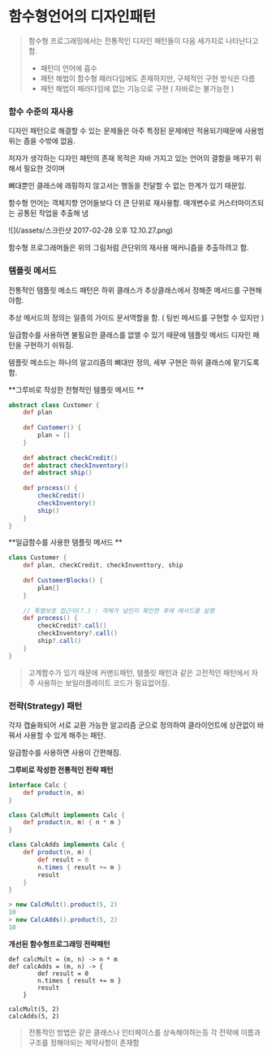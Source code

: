 # **함수형언어의 디자인패턴**

> 함수형 프로그래밍에서는 전통적인 디자인 패턴들이 다음 세가지로 나타난다고 함.
>
> * 패턴이 언어에 흡수
> * 패턴 해법이 함수형 패러다임에도 존재하지만, 구체적인 구현 방식은 다름
> * 패턴 해법이 패러다임에 없는 기능으로 구현 \( 자바로는 불가능한 \)

### 

### 함수 수준의 재사용

디자인 패턴으로 해결할 수 있는 문제들은 아주 특정된 문제에만 적용되기때문에 사용범위는 좁을 수밖에 없음.

저자가 생각하는 디자인 패턴의 존재 목적은 자바 가지고 있는 언어의 결함을 메꾸기 위해서 필요한 것이며

뼈대뿐인 클래스에 래핑하지 않고서는 행동을 전달할 수 없는 한계가 있기 때문임.



함수형 언어는 객체지향 언어들보다 더 큰 단위로 재사용함. 매개변수로 커스터마이즈되는 공통된 작업을 추출해 냄

![](/assets/스크린샷 2017-02-28 오후 12.10.27.png)

함수형 프로그래머들은 위의 그림처럼 큰단위의 재사용 매커니즘을 추출하려고 함.



### **템플릿 메서드**

전통적인 탬플릿 메소드 패턴은 하위 클래스가 추상클래스에서 정해준 메서드를 구현해야함. 

추상 메서드의 정의는 일종의 가이드 문서역할을 함. \( 팅빈 메서드를 구현할 수 있지만 \)

일급함수를 사용하면 불필요한 클래스를 없앨 수 있기 때문에 템플릿 메서드 디자인 패턴을 구현하기 쉬워짐.

템플릿 메소드는 하나의 알고리즘의 뼈대만 정의, 세부 구현은 하위 클래스에 맡기도록 함.



**그루비로 작성한 전형적인 템플릿 메서드 **

```Groovy
abstract class Customer {
    def plan
    
    def Customer() {
        plan = []
    }
    
    def abstract checkCredit()
    def abstract checkInventory()
    def abstract ship()
    
    def process() {
        checkCredit()
        checkInventory()
        ship()
    }
} 
```

**일급함수를 사용한 템플릿 메서드 **

```Groovy
class Customer {
    def plan, checkCredit, checkInventtory, ship
    
    def CustomerBlocks() {
        plan[]
    }
    
    // 특별보호 접근자(?.) : 객체가 널인지 확인한 후에 메서드를 실행 
    def process() {
        checkCredit?.call()
        checkInventory?.call()
        ship?.call()
    }
}
```

> 고계함수가 있기 때문에 커맨드패턴, 탬플릿 패턴과 같은 고전적인 패턴에서 자주 사용하는 보일러플레이트 코드가 필요없어짐.



### **전략\(Strategy\) 패턴** 

각자 캡슐화되어 서로 교환 가능한 알고리즘 군으로 정의하여 클라이언트에 상관없이 바꿔서 사용할 수 있게 해주는 패턴.

일급함수를 사용하면 사용이 간편해짐.



**그루비로 작성한 전통적인 전략 패턴**

```Groovy
interface Calc {
    def product(n, m)
}

class CalcMult implements Calc {
    def product(n, m) { n * m }
}

class CalcAdds implements Calc {
    def product(n, m) {
        def result = 0
        n.times { result += m }
        result
    }
}

> new CalcMult().product(5, 2)
10
> new CalcAdds().product(5, 2)
10

```

**개선된 함수형프로그래밍 전략패턴**

```
def calcMult = (m, n) -> n * m
def calcAdds = (m, n) -> {
        def result = 0
        n.times { result += m }
        result
    }

calcMult(5, 2)
calcAdds(5, 2)
```

> 전통적인 방법은 같은 클래스나 인터페이스를 상속해야하는등 각 전략에 이름과 구조를 정해야되는 제약사항이 존재함

























